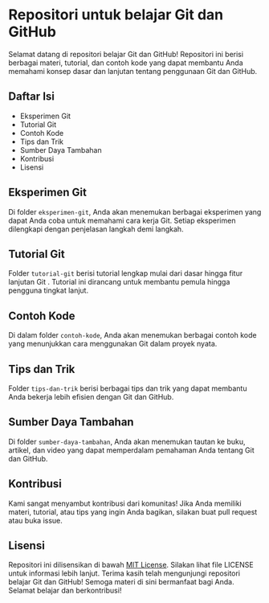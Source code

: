 # Repositori untuk belajar Git dan GitHub

Selamat datang di repositori belajar Git dan GitHub! Repositori ini berisi berbagai materi, tutorial, dan contoh kode yang dapat membantu Anda memahami konsep dasar dan lanjutan tentang penggunaan Git dan GitHub.

## Daftar Isi
- Eksperimen Git
- Tutorial Git
- Contoh Kode
- Tips dan Trik
- Sumber Daya Tambahan
- Kontribusi
- Lisensi
## Eksperimen Git
Di folder `eksperimen-git`, Anda akan menemukan berbagai eksperimen yang dapat Anda coba
untuk memahami cara kerja Git. Setiap eksperimen dilengkapi dengan penjelasan langkah demi langkah.
## Tutorial Git
Folder `tutorial-git` berisi tutorial lengkap mulai dari dasar hingga fitur lanjutan Git
. Tutorial ini dirancang untuk membantu pemula hingga pengguna tingkat lanjut.
## Contoh Kode
Di dalam folder `contoh-kode`, Anda akan menemukan berbagai contoh kode yang menunjukkan
cara menggunakan Git dalam proyek nyata.
## Tips dan Trik
Folder `tips-dan-trik` berisi berbagai tips dan trik yang dapat membantu Anda bekerja
lebih efisien dengan Git dan GitHub.
## Sumber Daya Tambahan
Di folder `sumber-daya-tambahan`, Anda akan menemukan tautan ke buku, artikel, dan video
yang dapat memperdalam pemahaman Anda tentang Git dan GitHub.
## Kontribusi
Kami sangat menyambut kontribusi dari komunitas! Jika Anda memiliki materi, tutorial,
atau tips yang ingin Anda bagikan, silakan buat pull request atau buka issue.
## Lisensi
Repositori ini dilisensikan di bawah [MIT License](LICENSE). Silakan lihat file LICENSE
untuk informasi lebih lanjut.
Terima kasih telah mengunjungi repositori belajar Git dan GitHub! Semoga materi di sini bermanfaat bagi Anda.
Selamat belajar dan berkontribusi!